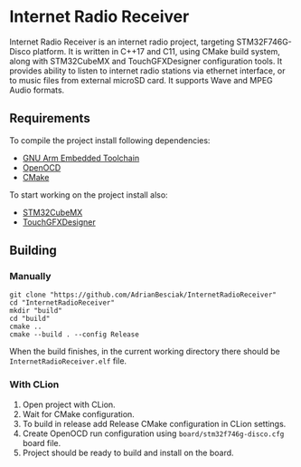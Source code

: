 # Internet Radio Receiver

Internet Radio Receiver is an internet radio project, targeting STM32F746G-Disco platform.
It is written in C++17 and C11, using CMake build system,
along with STM32CubeMX and TouchGFXDesigner configuration tools.
It provides ability to listen to internet radio stations via ethernet interface, or to music files from
external microSD card. It supports Wave and MPEG Audio formats.

## Requirements

To compile the project install following dependencies:

- [GNU Arm Embedded Toolchain](https://developer.arm.com/tools-and-software/open-source-software/developer-tools/gnu-toolchain/gnu-rm/downloads)
- [OpenOCD](https://openocd.org/)
- [CMake](https://cmake.org/download/)

To start working on the project install also:

- [STM32CubeMX](https://www.st.com/en/development-tools/stm32cubemx.html)
- [TouchGFXDesigner](https://www.st.com/en/development-tools/touchgfxdesigner.htmlhttps://www.st.com/en/development-tools/touchgfxdesigner.html)

## Building

### Manually

```shell
git clone "https://github.com/AdrianBesciak/InternetRadioReceiver"
cd "InternetRadioReceiver"
mkdir "build"
cd "build"
cmake ..
cmake --build . --config Release
```

When the build finishes, in the current working directory there should be `InternetRadioReceiver.elf` file.


### With CLion

1. Open project with CLion.
2. Wait for CMake configuration.
3. To build in release add Release CMake configuration in CLion settings.
4. Create OpenOCD run configuration using `board/stm32f746g-disco.cfg` board file.
5. Project should be ready to build and install on the board.
